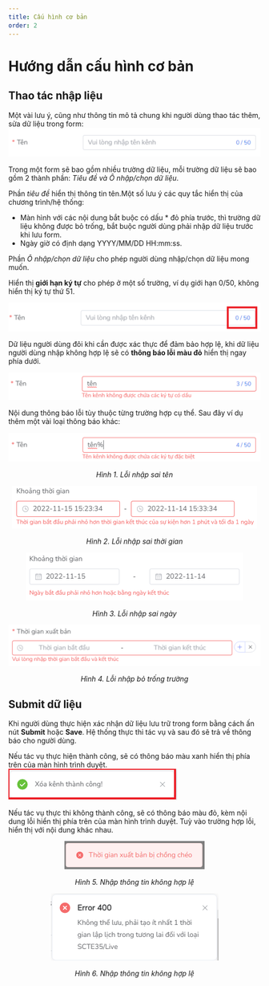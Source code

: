 ```yaml
---
title: Cấu hình cơ bản
order: 2
---
```

# Hướng dẫn cấu hình cơ bản
## Thao tác nhập liệu
Một vài lưu ý, cũng như thông tin mô tả chung khi người dùng thao tác thêm, sửa dữ liệu trong form:
![](..\images\Field.png)

Trong một form sẽ bao gồm nhiều trường dữ liệu, mỗi trường dữ liệu sẽ bao gồm 2 thành phần: *Tiêu đề và Ô nhập/chọn dữ liệu*.

Phần *tiêu đề* hiển thị thông tin tên.Một số lưu ý các quy tắc hiển thị của chương trình/hệ thống: 

- Màn hình với các nội dung bắt buộc có dấu * đỏ phía trước, thì trường dữ liệu không được bỏ trống, bắt buộc người dùng phải nhập dữ liệu trước khi lưu form.
- Ngày giờ có định dạng YYYY/MM/DD HH:mm:ss.

Phần *Ô nhập/chọn dữ liệu* cho phép người dùng nhập/chọn dữ liệu mong muốn. 

Hiển thị **giới hạn ký tự** cho phép ở một số trường, ví dụ giới hạn 0/50, không hiển thị ký tự thứ 51.

 ![](..\images\Limit_field.png)

Dữ liệu người dùng đôi khi cần được xác thực để đảm bảo hợp lệ, khi dữ liệu người dùng nhập không hợp lệ sẽ có **thông báo lỗi màu đỏ** hiển thị ngay phía dưới.

![](..\images\error_field1.png)

Nội dung thông báo lỗi tùy thuộc từng trường hợp cụ thể. Sau đây ví dụ thêm một vài loại thông báo khác:
<center>

![](..\images\special_charater.png)

*Hình 1. Lỗi nhập sai tên* 

![](..\images\error_field2.png)

*Hình 2. Lỗi nhập sai thời gian* 

![](..\images\error_field3.png)

*Hình 3. Lỗi nhập sai ngày* 

![](..\images\error_field4.png)

*Hình 4. Lỗi nhập bỏ trống trường* 

</center>

## Submit dữ liệu
Khi người dùng thực hiện xác nhận dữ liệu lưu trữ trong form bằng cách ấn nút **Submit** hoặc **Save**. Hệ thống thực thi tác vụ và sau đó sẽ trả về thông báo cho người dùng.

Nếu tác vụ thực hiện thành công, sẽ có thông báo màu xanh hiển thị phía trên của màn hình trình duyệt.
![](..\images\Notice_success_delete_channel.png)

Nếu tác vụ thực thi không thành công, sẽ có thông báo màu đỏ, kèm nội dung lỗi hiển thị phía trên của màn hình trình duyệt. Tuỳ vào trường hợp lỗi, hiển thị với nội dung khác nhau.
<center>

![](..\images\Data_invalid.png)

*Hình 5. Nhập thông tin không hợp lệ* 

![](..\images\Data_invalid1.png)

*Hình 6. Nhập thông tin không hợp lệ* 
</center>